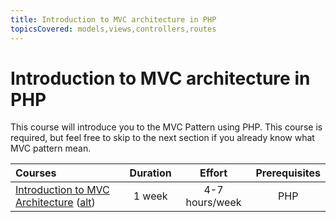 ```yaml
---
title: Introduction to MVC architecture in PHP
topicsCovered: models,views,controllers,routes
---
```

# Introduction to MVC architecture in PHP

This course will introduce you to the MVC Pattern using PHP. This course is required, but feel free to skip to the next section if you already know what MVC pattern mean.

Courses | Duration | Effort | Prerequisites
:-- | :--: | :--: | :--:
[Introduction to MVC Architecture](https://r.je/mvc-in-php.html) ([alt](https://www.sitepoint.com/the-mvc-pattern-and-php-1/)) | 1 week | 4-7 hours/week | PHP
